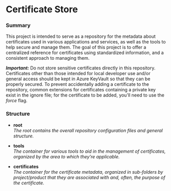 # Certificate Store #

### Summary ###

This project is intended to serve as a repository for the metadata about certificates used in various applications and services, as well as the tools to help secure and manage them.  The goal of this project is to offer a centralized reference for certificates using standardized information, and a consistent approach to managing them.

**_Important:_** Do not store sensitive certificates directly in this repository.  Certificates other than those intended for local developer use and/or general access should be kept in Azure KeyVault so that they can be properly secured.  To prevent accidentally adding a certificate to the repository, common extensions for certificates containing a private key exist in the ignore file; for the certificate to be added, you'll need to use the _force_ flag.

### Structure ###

* **root**  
  _The root contains the overall repository configuration files and general structure._
  
* **tools**  
  _The container for various tools to aid in the management of certificates, organized by the area to which they're applicable._

* **certificates**  
  _The container for the certificate metadata, organized in sub-folders by project/product that they are associated with and, often, the purpose of the certificate._
  
